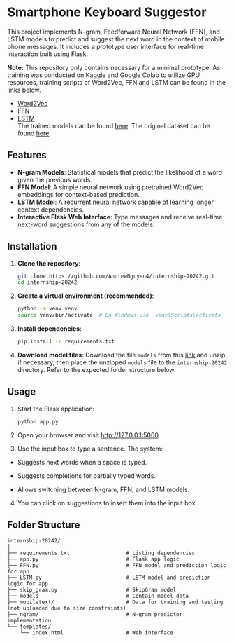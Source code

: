 # Smartphone Keyboard Suggestor

This project implements N-gram, Feedforward Neural Network (FFN), and LSTM models to predict and suggest the next word in the context of mobile phone messages. It includes a prototype user interface for real-time interaction built using Flask.

**Note:** This repository only contains necessary for a minimal prototype. As training was conducted on Kaggle and Google Colab to utilize GPU resources, training scripts of Word2Vec, FFN and LSTM can be found in the links below.
- [Word2Vec](https://colab.research.google.com/drive/1lO-mX_WCrWglw0LX1S1QZjh97Ok4hjBc?usp=sharing)
- [FFN](https://colab.research.google.com/drive/1SvY10YrdAKN4nOJfAM4eMYHaIlb2yMro?usp=sharing)
- [LSTM](https://bit.ly/3Hkn0Z0)  
The trained models can be found [here](https://husteduvn-my.sharepoint.com/:f:/g/personal/duc_nm225437_sis_hust_edu_vn/Ep3UlaSY2BVKtzYl_XyDPNQBnSPyKRHjmmPJy8krgtV56Q?e=XE2q72).
The original dataset can be found [here](https://digitalcommons.mtu.edu/mobiletext/).

## Features

- **N-gram Models**: Statistical models that predict the likelihood of a word given the previous words.
- **FFN Model**: A simple neural network using pretrained Word2Vec embeddings for context-based prediction.
- **LSTM Model**: A recurrent neural network capable of learning longer context dependencies.
- **Interactive Flask Web Interface**: Type messages and receive real-time next-word suggestions from any of the models.


## Installation

1. **Clone the repository**:
    ```sh
    git clone https://github.com/AndrewNguyen4/internship-20242.git
    cd internship-20242
    ```

2. **Create a virtual environment (recommended)**:
    ```sh
    python -m venv venv
    source venv/bin/activate  # On Windows use `venv\Scripts\activate`
    ```

3. **Install dependencies**:
    ```sh
    pip install -r requirements.txt
    ```

4. **Download model files**:
    Download the file `models` from this [link](https://husteduvn-my.sharepoint.com/:f:/g/personal/duc_nm225437_sis_hust_edu_vn/Ep3UlaSY2BVKtzYl_XyDPNQBnSPyKRHjmmPJy8krgtV56Q?e=XE2q72) and unzip if necessary, then place the unzipped `models` file to the `internship-20242` directory.
    Refer to the expected folder structure below.
    

## Usage
1. Start the Flask application:
    ```sh
    python app.py
    ```

2. Open your browser and visit http://127.0.0.1:5000.
    
3. Use the input box to type a sentence. The system:

- Suggests next words when a space is typed.

- Suggests completions for partially typed words.

- Allows switching between N-gram, FFN, and LSTM models.

4. You can click on suggestions to insert them into the input box.
	   
## Folder Structure

```
internship-20242/
│
├── requirements.txt                  # Listing dependencies
├── app.py                            # Flask app logic
├── FFN.py                            # FFN model and prediction logic for app
├── LSTM.py                           # LSTM model and prediction logic for app
├── skip_gram.py                      # SkipGram model
├── models                            # Contain model data
├── mobiletext/                       # Data for training and testing (not uploaded due to size constraints)
├── ngram/                            # N-gram predictor implementation
└── templates/
    └── index.html                    # Web interface

```